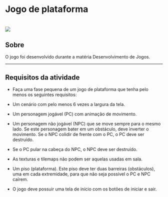 <h1>Jogo de plataforma</h1>
<h1>
   <img src="ProjetoPlataforma-Inicio-PC_-Mac-_-Linux-Standalone-Unity-2019.4.gif">
</h1>

## Sobre
O jogo foi desenvolvido durante a matéria Desenvolvimento de Jogos.

---

## Requisitos da atividade
- Faça uma fase pequena de um jogo de plataforma que tenha pelo menos os seguintes requisitos:

- Um cenário com pelo menos 6 vezes a largura da tela.

- Um personagem jogável (PC) com animação de movimento.

- Um personagem não jogável (NPC) que se move sempre para o mesmo lado. Se este personagem bater em um obstáculo, deve inverter o movimento. Se o NPC colidir de frente com o PC, o PC deve ser destruído.

- Se o PC pular na cabeça do NPC, o NPC deve ser destruído.

- As texturas e tilemaps não podem ser aquelas usadas em sala.

- Um piso (plataforma). Este piso deve ter duas barreiras (obstáculos), uma em cada extremidade, para que não seja possível o PC e NPC caírem.

- O jogo deve possuir uma tela de início com os botões de iniciar e sair.

